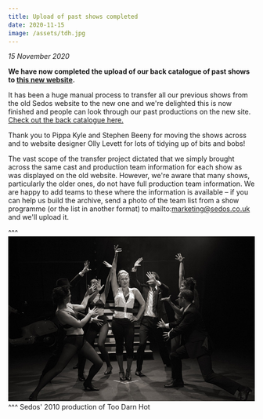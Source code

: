 ```yaml
---
title: Upload of past shows completed
date: 2020-11-15
image: /assets/tdh.jpg
---
```

*15 November 2020*

**We have now completed the upload of our back catalogue of past shows to [this new website](https://sedos.co.uk/news/2020-06-02-sedos-launches-new-website).**

It has been a huge manual process to transfer all our previous shows from the old Sedos website to the new one and we're delighted this is now finished and people can look through our past productions on the new site. [Check out the back catalogue here.](https://sedos.co.uk/past-productions) 

Thank you to Pippa Kyle and Stephen Beeny for moving the shows across and to website designer Olly Levett for lots of tidying up of bits and bobs!

The vast scope of the transfer project dictated that we simply brought across the same cast and production team information for each show as was displayed on the old website. However, we're aware that many shows, particularly the older ones, do not have full production team information. We are happy to add teams to these where the information is available – if you can help us build the archive, send a photo of the team list from a show programme (or the list in another format) to mailto:marketing@sedos.co.uk and we'll upload it. 

^^^ ![](/assets/tdh.jpg)
^^^ Sedos' 2010 production of Too Darn Hot